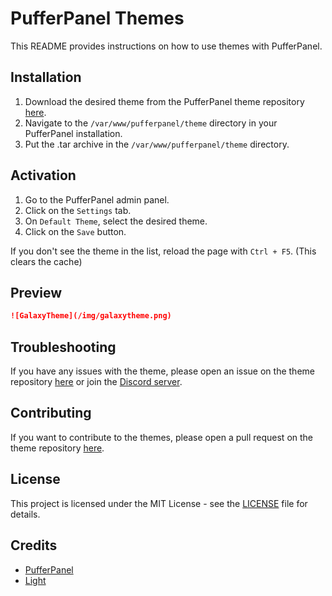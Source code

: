 # PufferPanel Themes
This README provides instructions on how to use themes with PufferPanel.

## Installation

1. Download the desired theme from the PufferPanel theme repository [here](https://github.com/light2k4/pufferpanel-themes/releases/latest).
2. Navigate to the `/var/www/pufferpanel/theme` directory in your PufferPanel installation.
3. Put the .tar archive in the `/var/www/pufferpanel/theme` directory.

## Activation

1. Go to the PufferPanel admin panel.
2. Click on the `Settings` tab.
3. On `Default Theme`, select the desired theme.
4. Click on the `Save` button.

If you don't see the theme in the list, reload the page with `Ctrl + F5`. (This clears the cache)


## Preview


```markdown
![GalaxyTheme](/img/galaxytheme.png)
```



## Troubleshooting

If you have any issues with the theme, please open an issue on the theme repository [here](https://github.com/light2k4/pufferpanel-themes/issues) or join the [Discord server](https://discord.gg/YmA88jc7GF).

## Contributing

If you want to contribute to the themes, please open a pull request on the theme repository [here](https:///github.com/light2k4/pufferpanel-themes/pulls).

## License

This project is licensed under the MIT License - see the [LICENSE](https://github.com/light2k4/pufferpanel-themes/blob/main/LICENSE) file for details.

## Credits

- [PufferPanel](https://pufferpanel.com)
- [Light](https://github.com/light2k4)

```